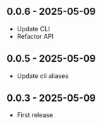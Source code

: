 ## 0.0.6 - 2025-05-09

- Update CLI
- Refactor API

## 0.0.5 - 2025-05-09

- Update cli aliases

## 0.0.3 - 2025-05-09

- First release

